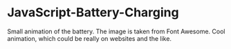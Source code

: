 # JavaScript-Battery-Charging
Small animation of the battery.
The image is taken from Font Awesome. 
Cool animation, which could be really on websites and the like.
